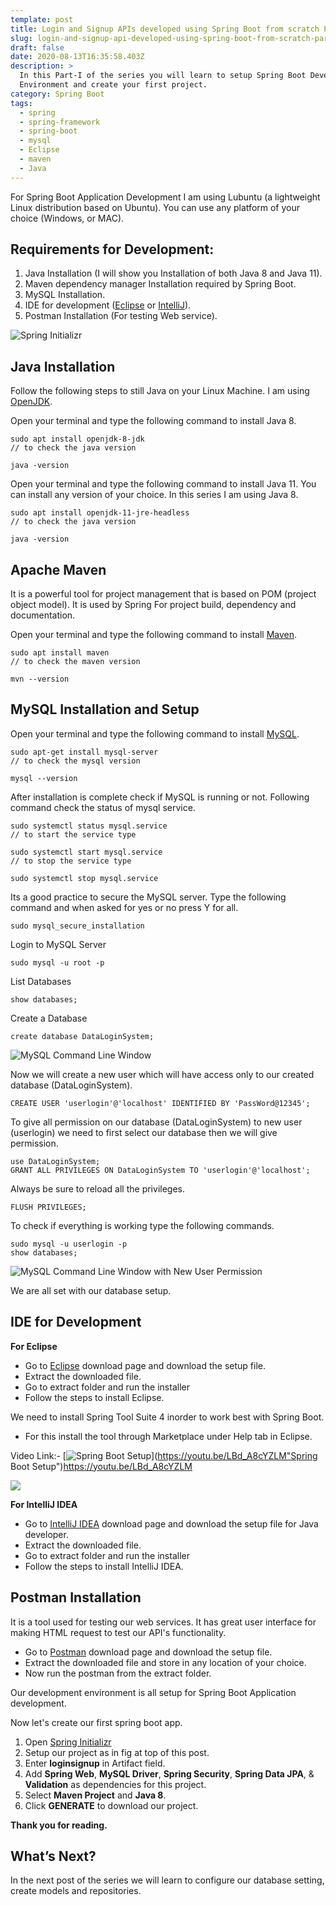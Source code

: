 ```yaml
---
template: post
title: Login and Signup APIs developed using Spring Boot from scratch Part-I
slug: login-and-signup-api-developed-using-spring-boot-from-scratch-part-1
draft: false
date: 2020-08-13T16:35:58.403Z
description: >
  In this Part-I of the series you will learn to setup Spring Boot Development
  Environment and create your first project.
category: Spring Boot
tags:
  - spring
  - spring-framework
  - spring-boot
  - mysql
  - Eclipse
  - maven
  - Java
---
```

For Spring Boot Application Development I am using Lubuntu (a lightweight Linux distribution based on Ubuntu). You can use any platform of your choice (Windows, or MAC).

## **Requirements for Development:**

1. Java Installation (I will show you Installation of both Java 8 and Java 11).
2. Maven dependency manager Installation required by Spring Boot.
3. MySQL Installation.
4. IDE for development ([Eclipse](https://www.eclipse.org/downloads/) or [IntelliJ](https://www.jetbrains.com/idea/)).
5. Postman Installation (For testing Web service).

![Spring Initializr](/media/spring_init.jpg "Spring Boot Project Setup")

## Java Installation

Follow the following steps to still Java on your Linux Machine. I am using [OpenJDK](https://openjdk.java.net/).

Open your terminal and type the following command to install Java 8.

```shell
sudo apt install openjdk-8-jdk
// to check the java version

java -version
```

Open your terminal and type the following command to install Java 11. You can install any version of your choice. In this series I am using Java 8.

```shell
sudo apt install openjdk-11-jre-headless
// to check the java version

java -version
```

## Apache Maven

It is a powerful tool for project management that is based on POM (project object model). It is used by Spring For project build, dependency and documentation.

Open your terminal and type the following command to install [Maven](https://maven.apache.org/).

```shell
sudo apt install maven
// to check the maven version

mvn --version
```

## MySQL Installation and Setup

Open your terminal and type the following command to install [MySQL](https://www.mysql.com/).

```shell
sudo apt-get install mysql-server
// to check the mysql version

mysql --version
```

After installation is complete check if MySQL is running or not. Following command check the status of mysql service.

```shell
sudo systemctl status mysql.service
// to start the service type

sudo systemctl start mysql.service
// to stop the service type

sudo systemctl stop mysql.service
```

Its a good practice to secure the MySQL server. Type the following command and when asked for yes or no press Y for all.

```shell
sudo mysql_secure_installation
```

Login to MySQL Server

```shell
sudo mysql -u root -p
```

List Databases

```shell
show databases;
```

Create a Database

```shell
create database DataLoginSystem;
```

![MySQL Command Line Window](/media/mysql-2.jpg "MySQL Command Line Window")

Now we will create a new user which will have access only to our created database (DataLoginSystem).

```shell
CREATE USER 'userlogin'@'localhost' IDENTIFIED BY 'PassWord@12345';
```

To give all permission on our database (DataLoginSystem) to new user (userlogin) we need to first select our database then we will give permission.

```shell
use DataLoginSystem;
GRANT ALL PRIVILEGES ON DataLoginSystem TO 'userlogin'@'localhost';
```

Always be sure to reload all the privileges.

```shell
FLUSH PRIVILEGES;
```

To check if everything is working type the following commands.

```shell
sudo mysql -u userlogin -p
show databases;
```

![MySQL Command Line Window with New User Permission](/media/mysql-3.jpg "MySQL Command Line Window with New User Permission")

We are all set with our database setup.

## IDE for Development

**For Eclipse**

* Go to [Eclipse](https://www.eclipse.org/downloads/) download page and download the setup file.
* Extract the downloaded file.
* Go to extract folder and run the installer
* Follow the steps to install Eclipse.

We need to install Spring Tool Suite 4 inorder to work best with Spring Boot.

* For this install the tool through Marketplace under Help tab in Eclipse.

Video Link:- 
[![Spring Boot Setup](<>)](https://youtu.be/LBd_A8cYZLM"Spring Boot Setup")<https://youtu.be/LBd_A8cYZLM>

![](/media/setup1_caption.jpg)

[](https://youtu.be/LBd_A8cYZLM)

**For IntelliJ IDEA**

* Go to [IntelliJ IDEA](https://www.jetbrains.com/idea/) download page and download the setup file for Java developer.
* Extract the downloaded file.
* Go to extract folder and run the installer
* Follow the steps to install IntelliJ IDEA.

## Postman Installation

It is a tool used for testing our web services. It has great user interface for making HTML request to test our API's functionality.

* Go to [Postman](https://www.postman.com/downloads/) download page and download the setup file.
* Extract the downloaded file and store in any location of your choice.
* Now run the postman from the extract folder.

Our development environment is all setup for Spring Boot Application development. 

Now let's create our first spring boot app.

1. Open [Spring Initializr](https://start.spring.io/)
2. Setup our project as in fig at top of this post.
3. Enter **loginsignup** in Artifact field.
4. Add **Spring Web**, **MySQL Driver**, **Spring Security**, **Spring Data JPA**, & **Validation** as dependencies for this project.
5. Select **Maven Project** and **Java 8**.
6. Click **GENERATE** to download our project.

**Thank you for reading.**

## What’s Next?

In the next post of the series we will learn to configure our database setting, create models and repositories.